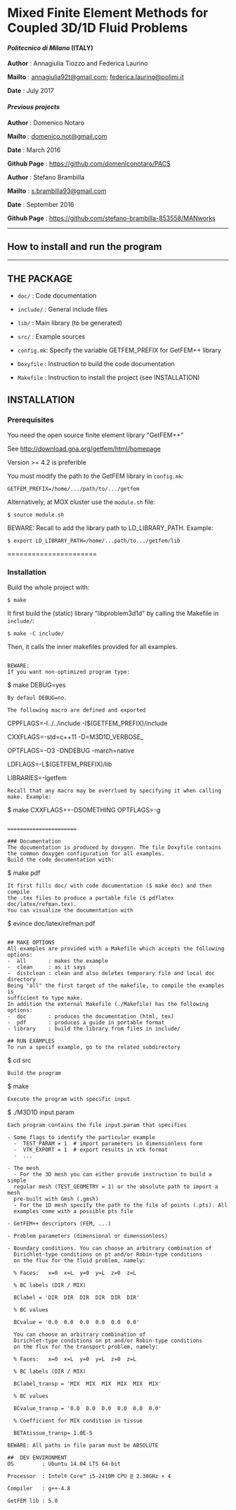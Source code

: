# Mixed Finite Element Methods for Coupled 3D/1D Fluid Problems

#### *Politecnico di Milano* (ITALY)

**Author** : Annagiulia Tiozzo and Federica Laurino

**Mailto** : <annagiulia92t@gmail.com>; <federica.laurino@polimi.it>

**Date**   : July 2017


#### *Previous projects* 
**Author** : Domenico Notaro

**Mailto** : <domenico.not@gmail.com>

**Date** : March 2016

**Github Page** : https://github.com/domeniconotaro/PACS

**Author** : Stefano Brambilla

**Mailto** : <s.brambilla93@gmail.com>

**Date** : September 2016

**Github Page** : https://github.com/stefano-brambilla-853558/MANworks


-------------------------------------------------------
## How to install and run the program
-------------------------------------------------------
## THE PACKAGE
- `doc/`     : Code documentation

- `include/` : General include files

- `lib/`     : Main library (to be generated)

- `src/`     : Example sources

- `config.mk`: Specify the variable GETFEM_PREFIX for GetFEM++ library

- `Doxyfile` : Instruction to build the code documentation

- `Makefile` : Instruction to install the project (see INSTALLATION)

## INSTALLATION
### Prerequisites

You need the open source finite element library "GetFEM++"

See <http://download.gna.org/getfem/html/homepage>

Version >= 4.2 is preferible

You must modify the path to the GetFEM library in `config.mk`:
``` 
GETFEM_PREFIX=/home/.../path/to/.../getfem
``` 

Alternatively, at MOX cluster use the `module.sh` file:
``` 
$ source module.sh
``` 

BEWARE: 
Recall to add the library path to LD_LIBRARY_PATH. Example:
```
$ export LD_LIBRARY_PATH=/home/...path/to.../getfem/lib
```

======================

### Installation
Build the whole project with:
``` 
$ make
``` 
It first build the (static) library "libproblem3d1d" by calling
the Makefile in `include/`:
``` 
$ make -C include/
``` 
Then, it calls the inner makefiles provided for all examples.
``` 

BEWARE: 
If you want non-optimized program type:
``` 
$ make DEBUG=yes 
``` 
By defaul DEBUG=no.

The following macro are defined and exported
``` 
CPPFLAGS=-I../../include -I$(GETFEM_PREFIX)/include

CXXFLAGS=-std=c++11 -D=M3D1D_VERBOSE_

OPTFLAGS=-O3 -DNDEBUG -march=native

LDFLAGS=-L$(GETFEM_PREFIX)/lib

LIBRARIES=-lgetfem
``` 
Recall that any macro may be overrlued by specifying it when calling 
make. Example: 
``` 
$ make CXXFLAGS+=-DSOMETHING OPTFLAGS=-g
``` 

======================

### Documentation
The documentation is produced by doxygen. The file Doxyfile contains 
the common doxygen configuration for all examples.
Build the code documentation with:
``` 
$ make pdf
``` 
It first fills doc/ with code documentation ($ make doc) and then compile
the .tex files to produce a portable file ($ pdflatex doc/latex/refman.tex).
You can visualize the documentation with
``` 
$ evince doc/latex/refman.pdf
``` 

## MAKE OPTIONS
All examples are provided with a Makefile which accepts the following
options:
-  all       : makes the example
-  clean     : as it says
-  distclean : clean and also deletes temporary file and local doc directory
Being "all" the first target of the makefile, to compile the examples is
sufficient to type make. 
In addition the external Makefile (./Makefile) has the following options:
-  doc       : produces the documentation (html, tex)
-  pdf       : produces a guide in portable format
- library    : build the library from files in include/

## RUN EXAMPLES
To run a specif example, go to the related subdirectory
``` 
$ cd src
``` 
Build the program
``` 
$ make
``` 
Execute the program with specific input
``` 
$ ./M3D1D input.param
``` 
Each program contains the file input.param that specifies 

- Some flags to identify the particular example
  -  TEST_PARAM = 1  # import parameters in dimensionless form
  -  VTK_EXPORT = 1  # export results in vtk format
  -  ...

- The mesh
  - For the 3D mesh you can either provide instruction to build a simple
  regular mesh (TEST_GEOMETRY = 1) or the absolute path to import a mesh
  pre-built with Gmsh (.gmsh)
  - For the 1D mesh specify the path to the file of points (.pts). All
  examples come with a possible pts file

- GetFEM++ descriptors (FEM, ...)

- Problem parameters (dimensional or dimensionless)

- Boundary conditions. You can choose an arbitrary combination of
  Dirichlet-type conditions on pt and/or Robin-type conditions
  on the flux for the fluid problem, namely:

  % Faces:   x=0  x=L  y=0  y=L  z=0  z=L

  % BC labels (DIR / MIX)

  BClabel = 'DIR  DIR  DIR  DIR  DIR  DIR'

  % BC values

  BCvalue = '0.0  0.0  0.0  0.0  0.0  0.0'
  
  You can choose an arbitrary combination of
  Dirichlet-type conditions on pt and/or Robin-type conditions
  on the flux for the transport problem, namely:

  % Faces:   x=0  x=L  y=0  y=L  z=0  z=L

  % BC labels (DIR / MIX)

  BClabel_transp = 'MIX  MIX  MIX  MIX  MIX  MIX'

  % BC values

  BCvalue_transp = '0.0  0.0  0.0  0.0  0.0  0.0'
  
  % Coefficient for MIX condition in tissue
  
  BETAtissue_transp= 1.0E-5
  
BEWARE: All paths in file param must be ABSOLUTE

##  DEV ENVIRONMENT
OS         : Ubuntu 14.04 LTS 64-bit

Processor  : Intel® Core™ i5-2410M CPU @ 2.30GHz × 4 

Compiler   : g++-4.8

GetFEM lib : 5.0

